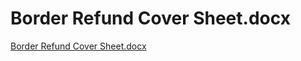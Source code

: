 # Border Refund Cover Sheet.docx

[Border Refund Cover Sheet.docx](Border%20Refund%20Cover%20Sheet%20docx%20e53ee2f2cccd4b6ab0ddbaa7380911c6/Border_Refund_Cover_Sheet.docx)